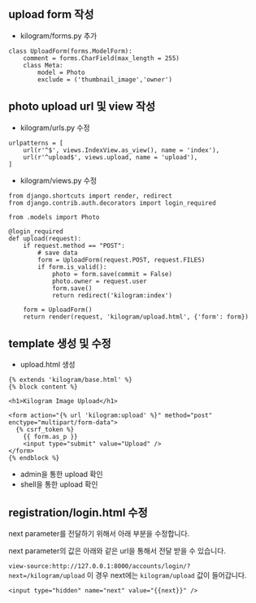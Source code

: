 ## upload form 작성

- kilogram/forms.py 추가
```
class UploadForm(forms.ModelForm):
    comment = forms.CharField(max_length = 255)
    class Meta:
        model = Photo
        exclude = ('thumbnail_image','owner')
```

## photo upload url 및 view 작성

- kilogram/urls.py 수정
```
urlpatterns = [
    url(r'^$', views.IndexView.as_view(), name = 'index'),
    url(r'^upload$', views.upload, name = 'upload'),
]
```

- kilogram/views.py 수정

```
from django.shortcuts import render, redirect
from django.contrib.auth.decorators import login_required

from .models import Photo

@login_required
def upload(request):
    if request.method == "POST":
        # save data
        form = UploadForm(request.POST, request.FILES)
        if form.is_valid():
            photo = form.save(commit = False)
            photo.owner = request.user
            form.save()
            return redirect('kilogram:index')

    form = UploadForm()
    return render(request, 'kilogram/upload.html', {'form': form})
```

## template 생성 및 수정

- upload.html 생성

```
{% extends 'kilogram/base.html' %}
{% block content %}

<h1>Kilogram Image Upload</h1>

<form action="{% url 'kilogram:upload' %}" method="post" enctype="multipart/form-data">
  {% csrf_token %}
    {{ form.as_p }}
    <input type="submit" value="Upload" />
</form>
{% endblock %}
```

- admin을 통한 upload 확인
- shell을 통한 upload 확인

## registration/login.html 수정

next parameter를 전달하기 위해서 아래 부분을 수정합니다. 

next parameter의 값은 아래와 같은 url을 통해서 전달 받을 수 있습니다. 

`view-source:http://127.0.0.1:8000/accounts/login/?next=/kilogram/upload` 
이 경우 next에는 `kilogram/upload` 값이 들어갑니다. 

```
<input type="hidden" name="next" value="{{next}}" />
``` 


